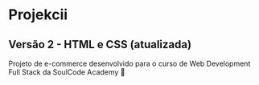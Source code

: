 # Projekcii
## Versão 2 - HTML e CSS (atualizada)

Projeto de e-commerce desenvolvido para o curso de Web Development Full Stack da SoulCode Academy 🎥
